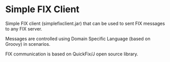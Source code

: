 # Simple FIX Client
Simple FIX client (simplefixclient.jar) that can be used to sent FIX messages to any FIX server. 

Messages are controlled using Domain Specific Language (based on Groovy) in scenarios.

FIX communication is based on QuickFix/J open source library.
